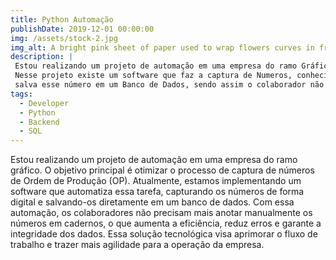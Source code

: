 ```yaml
---
title: Python Automação
publishDate: 2019-12-01 00:00:00
img: /assets/stock-2.jpg
img_alt: A bright pink sheet of paper used to wrap flowers curves in front of rich blue background
description: |
 Estou realizando um projeto de automação em uma empresa do ramo Gráfica
 Nesse projeto existe um software que faz a captura de Numeros, conhecido também como OP, o Sistema 
 salva esse número em um Banco de Dados, sendo assim o colaborador não precisa ficar anotando no caderno os números.
tags:
  - Developer
  - Python
  - Backend
  - SQL
---
```


Estou realizando um projeto de automação em uma empresa do ramo gráfico. O objetivo principal é otimizar o processo de captura de números de Ordem de Produção (OP). Atualmente, estamos implementando um software que automatiza essa tarefa, capturando os números de forma digital e salvando-os diretamente em um banco de dados. Com essa automação, os colaboradores não precisam mais anotar manualmente os números em cadernos, o que aumenta a eficiência, reduz erros e garante a integridade dos dados. Essa solução tecnológica visa aprimorar o fluxo de trabalho e trazer mais agilidade para a operação da empresa.
